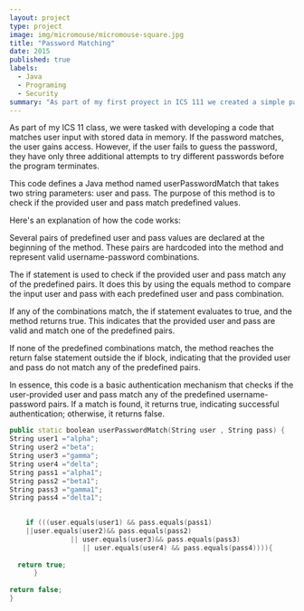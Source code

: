 ```yaml
---
layout: project
type: project
image: img/micromouse/micromouse-square.jpg
title: "Password Matching"
date: 2015
published: true
labels:
  - Java
  - Programing
  - Security
summary: "As part of my first proyect in ICS 111 we created a simple password check code."
---
```


As part of my ICS 11 class, we were tasked with developing a code that matches user input with stored data in memory. If the password matches, the user gains access. However, if the user fails to guess the password, they have only three additional attempts to try different passwords before the program terminates.

This code defines a Java method named userPasswordMatch that takes two string parameters: user and pass. The purpose of this method is to check if the provided user and pass match predefined values.

Here's an explanation of how the code works:

Several pairs of predefined user and pass values are declared at the beginning of the method. These pairs are hardcoded into the method and represent valid username-password combinations.

The if statement is used to check if the provided user and pass match any of the predefined pairs. It does this by using the equals method to compare the input user and pass with each predefined user and pass combination.

If any of the combinations match, the if statement evaluates to true, and the method returns true. This indicates that the provided user and pass are valid and match one of the predefined pairs.

If none of the predefined combinations match, the method reaches the return false statement outside the if block, indicating that the provided user and pass do not match any of the predefined pairs.

In essence, this code is a basic authentication mechanism that checks if the user-provided user and pass match any of the predefined username-password pairs. If a match is found, it returns true, indicating successful authentication; otherwise, it returns false.

```cpp
public static boolean userPasswordMatch(String user , String pass) {
String user1 ="alpha";
String user2 ="beta";
String user3 ="gamma";
String user4 ="delta";
String pass1 ="alpha1";
String pass2 ="beta1";
String pass3 ="gamma1";
String pass4 ="delta1";

 
    if (((user.equals(user1) && pass.equals(pass1)
    ||user.equals(user2)&& pass.equals(pass2)
               || user.equals(user3)&& pass.equals(pass3)
                  || user.equals(user4) && pass.equals(pass4)))){
   
  return true;
      }
   
return false;
}

```
